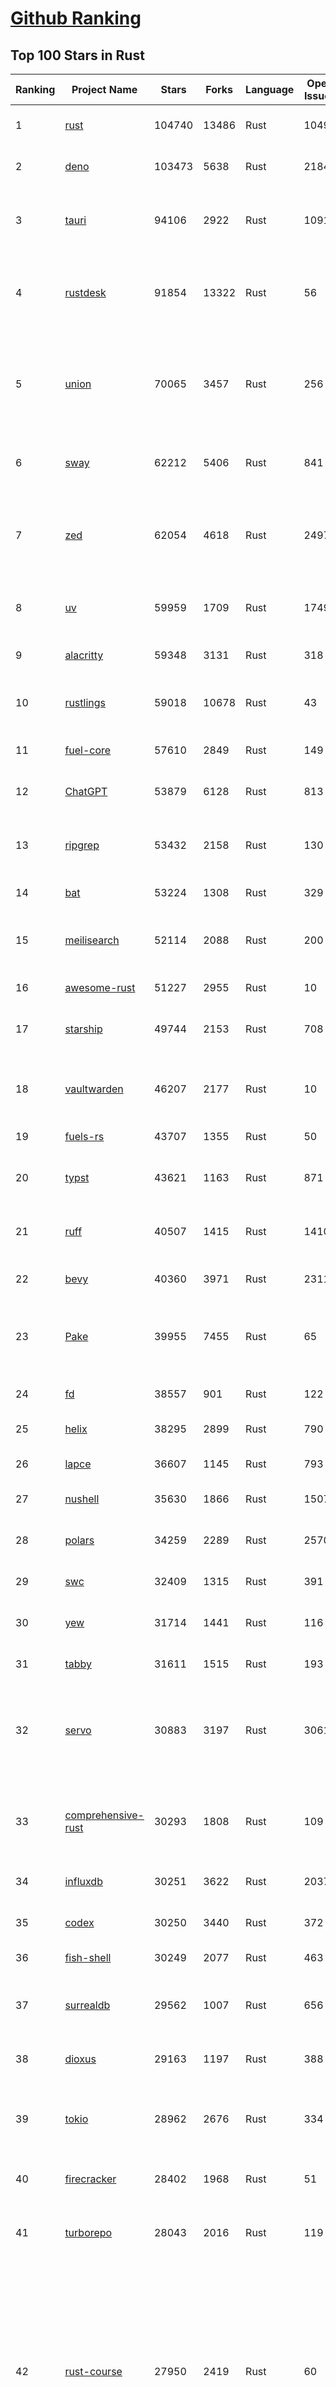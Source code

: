[Github Ranking](../README.md)
==========

## Top 100 Stars in Rust

| Ranking | Project Name | Stars | Forks | Language | Open Issues | Description | Last Commit |
| ------- | ------------ | ----- | ----- | -------- | ----------- | ----------- | ----------- |
| 1 | [rust](https://github.com/rust-lang/rust) | 104740 | 13486 | Rust | 10492 | Empowering everyone to build reliable and efficient software. | 2025-07-02T01:41:20Z |
| 2 | [deno](https://github.com/denoland/deno) | 103473 | 5638 | Rust | 2184 | A modern runtime for JavaScript and TypeScript. | 2025-07-01T20:55:55Z |
| 3 | [tauri](https://github.com/tauri-apps/tauri) | 94106 | 2922 | Rust | 1091 | Build smaller, faster, and more secure desktop and mobile applications with a web frontend. | 2025-06-30T12:09:03Z |
| 4 | [rustdesk](https://github.com/rustdesk/rustdesk) | 91854 | 13322 | Rust | 56 | An open-source remote desktop application designed for self-hosting, as an alternative to TeamViewer. | 2025-07-01T05:52:43Z |
| 5 | [union](https://github.com/unionlabs/union) | 70065 | 3457 | Rust | 256 | The trust-minimized, zero-knowledge bridging protocol, designed for censorship resistance, extremely high security, and usage in decentralized finance. | 2025-07-02T03:57:54Z |
| 6 | [sway](https://github.com/FuelLabs/sway) | 62212 | 5406 | Rust | 841 | 🌴 Empowering everyone to build reliable and efficient smart contracts. | 2025-07-02T02:53:15Z |
| 7 | [zed](https://github.com/zed-industries/zed) | 62054 | 4618 | Rust | 2497 | Code at the speed of thought – Zed is a high-performance, multiplayer code editor from the creators of Atom and Tree-sitter. | 2025-07-02T03:58:09Z |
| 8 | [uv](https://github.com/astral-sh/uv) | 59959 | 1709 | Rust | 1749 | An extremely fast Python package and project manager, written in Rust. | 2025-07-02T02:07:15Z |
| 9 | [alacritty](https://github.com/alacritty/alacritty) | 59348 | 3131 | Rust | 318 | A cross-platform, OpenGL terminal emulator. | 2025-07-01T14:52:09Z |
| 10 | [rustlings](https://github.com/rust-lang/rustlings) | 59018 | 10678 | Rust | 43 | :crab: Small exercises to get you used to reading and writing Rust code! | 2025-06-28T00:15:30Z |
| 11 | [fuel-core](https://github.com/FuelLabs/fuel-core) | 57610 | 2849 | Rust | 149 | Rust full node implementation of the Fuel v2 protocol. | 2025-07-02T03:53:16Z |
| 12 | [ChatGPT](https://github.com/lencx/ChatGPT) | 53879 | 6128 | Rust | 813 | 🔮 ChatGPT Desktop Application (Mac, Windows and Linux) | 2024-08-29T17:58:11Z |
| 13 | [ripgrep](https://github.com/BurntSushi/ripgrep) | 53432 | 2158 | Rust | 130 | ripgrep recursively searches directories for a regex pattern while respecting your gitignore | 2025-05-30T12:30:52Z |
| 14 | [bat](https://github.com/sharkdp/bat) | 53224 | 1308 | Rust | 329 | A cat(1) clone with wings. | 2025-07-01T05:48:16Z |
| 15 | [meilisearch](https://github.com/meilisearch/meilisearch) | 52114 | 2088 | Rust | 200 | A lightning-fast search engine API bringing AI-powered hybrid search to your sites and applications. | 2025-07-01T22:05:19Z |
| 16 | [awesome-rust](https://github.com/rust-unofficial/awesome-rust) | 51227 | 2955 | Rust | 10 | A curated list of Rust code and resources. | 2025-07-01T09:08:59Z |
| 17 | [starship](https://github.com/starship/starship) | 49744 | 2153 | Rust | 708 | ☄🌌️  The minimal, blazing-fast, and infinitely customizable prompt for any shell! | 2025-06-30T22:31:56Z |
| 18 | [vaultwarden](https://github.com/dani-garcia/vaultwarden) | 46207 | 2177 | Rust | 10 | Unofficial Bitwarden compatible server written in Rust, formerly known as bitwarden_rs | 2025-07-01T08:33:22Z |
| 19 | [fuels-rs](https://github.com/FuelLabs/fuels-rs) | 43707 | 1355 | Rust | 50 | Fuel Network Rust SDK | 2025-07-01T14:31:55Z |
| 20 | [typst](https://github.com/typst/typst) | 43621 | 1163 | Rust | 871 | A new markup-based typesetting system that is powerful and easy to learn. | 2025-07-01T15:48:01Z |
| 21 | [ruff](https://github.com/astral-sh/ruff) | 40507 | 1415 | Rust | 1410 | An extremely fast Python linter and code formatter, written in Rust. | 2025-07-02T02:39:14Z |
| 22 | [bevy](https://github.com/bevyengine/bevy) | 40360 | 3971 | Rust | 2311 | A refreshingly simple data-driven game engine built in Rust | 2025-07-01T19:50:52Z |
| 23 | [Pake](https://github.com/tw93/Pake) | 39955 | 7455 | Rust | 65 | 🤱🏻 Turn any webpage into a desktop app with Rust.  🤱🏻 利用 Rust 轻松构建轻量级多端桌面应用 | 2025-03-25T12:35:16Z |
| 24 | [fd](https://github.com/sharkdp/fd) | 38557 | 901 | Rust | 122 | A simple, fast and user-friendly alternative to 'find' | 2025-07-01T19:25:50Z |
| 25 | [helix](https://github.com/helix-editor/helix) | 38295 | 2899 | Rust | 790 | A post-modern modal text editor. | 2025-07-01T14:06:54Z |
| 26 | [lapce](https://github.com/lapce/lapce) | 36607 | 1145 | Rust | 793 | Lightning-fast and Powerful Code Editor written in Rust | 2025-07-02T00:45:35Z |
| 27 | [nushell](https://github.com/nushell/nushell) | 35630 | 1866 | Rust | 1507 | A new type of shell | 2025-07-02T00:29:26Z |
| 28 | [polars](https://github.com/pola-rs/polars) | 34259 | 2289 | Rust | 2570 | Dataframes powered by a multithreaded, vectorized query engine, written in Rust | 2025-07-01T19:44:11Z |
| 29 | [swc](https://github.com/swc-project/swc) | 32409 | 1315 | Rust | 391 | Rust-based platform for the Web | 2025-07-02T04:03:59Z |
| 30 | [yew](https://github.com/yewstack/yew) | 31714 | 1441 | Rust | 116 | Rust / Wasm framework for creating reliable and efficient web applications | 2025-07-01T06:33:00Z |
| 31 | [tabby](https://github.com/TabbyML/tabby) | 31611 | 1515 | Rust | 193 | Self-hosted AI coding assistant | 2025-07-02T02:58:43Z |
| 32 | [servo](https://github.com/servo/servo) | 30883 | 3197 | Rust | 3061 | Servo aims to empower developers with a lightweight, high-performance alternative for embedding web technologies in applications. | 2025-07-02T02:03:53Z |
| 33 | [comprehensive-rust](https://github.com/google/comprehensive-rust) | 30293 | 1808 | Rust | 109 | This is the Rust course used by the Android team at Google. It provides you the material to quickly teach Rust. | 2025-07-01T10:15:43Z |
| 34 | [influxdb](https://github.com/influxdata/influxdb) | 30251 | 3622 | Rust | 2037 | Scalable datastore for metrics, events, and real-time analytics | 2025-07-02T01:32:50Z |
| 35 | [codex](https://github.com/openai/codex) | 30250 | 3440 | Rust | 372 | Lightweight coding agent that runs in your terminal | 2025-07-01T22:00:32Z |
| 36 | [fish-shell](https://github.com/fish-shell/fish-shell) | 30249 | 2077 | Rust | 463 | The user-friendly command line shell. | 2025-06-29T14:02:19Z |
| 37 | [surrealdb](https://github.com/surrealdb/surrealdb) | 29562 | 1007 | Rust | 656 | A scalable, distributed, collaborative, document-graph database, for the realtime web | 2025-07-02T01:01:06Z |
| 38 | [dioxus](https://github.com/DioxusLabs/dioxus) | 29163 | 1197 | Rust | 388 | Fullstack app framework for web, desktop, and mobile. | 2025-07-02T03:49:47Z |
| 39 | [tokio](https://github.com/tokio-rs/tokio) | 28962 | 2676 | Rust | 334 | A runtime for writing reliable asynchronous applications with Rust. Provides I/O, networking, scheduling, timers, ... | 2025-07-01T21:29:38Z |
| 40 | [firecracker](https://github.com/firecracker-microvm/firecracker) | 28402 | 1968 | Rust | 51 | Secure and fast microVMs for serverless computing. | 2025-07-01T09:38:24Z |
| 41 | [turborepo](https://github.com/vercel/turborepo) | 28043 | 2016 | Rust | 119 | Build system optimized for JavaScript and TypeScript, written in Rust | 2025-07-02T02:35:09Z |
| 42 | [rust-course](https://github.com/sunface/rust-course) | 27950 | 2419 | Rust | 60 | “连续八年成为全世界最受喜爱的语言，无 GC 也无需手动内存管理、极高的性能和安全性、过程/OO/函数式编程、优秀的包管理、JS 未来基石" — 工作之余的第二语言来试试 Rust 吧。本书拥有全面且深入的讲解、生动贴切的示例、德芙般丝滑的内容，这可能是目前最用心的 Rust 中文学习教程 / Book  | 2025-05-27T03:47:44Z |
| 43 | [linera-protocol](https://github.com/linera-io/linera-protocol) | 27617 | 1799 | Rust | 472 | Main repository for the Linera protocol | 2025-07-01T23:12:46Z |
| 44 | [zoxide](https://github.com/ajeetdsouza/zoxide) | 27516 | 637 | Rust | 97 | A smarter cd command. Supports all major shells. | 2025-06-30T21:00:42Z |
| 45 | [iced](https://github.com/iced-rs/iced) | 26961 | 1335 | Rust | 311 | A cross-platform GUI library for Rust, inspired by Elm | 2025-06-29T12:43:37Z |
| 46 | [delta](https://github.com/dandavison/delta) | 26603 | 419 | Rust | 268 | A syntax-highlighting pager for git, diff, grep, and blame output | 2025-05-02T15:41:04Z |
| 47 | [yazi](https://github.com/sxyazi/yazi) | 26271 | 561 | Rust | 40 | 💥 Blazing fast terminal file manager written in Rust, based on async I/O. | 2025-06-30T15:34:34Z |
| 48 | [just](https://github.com/casey/just) | 26223 | 554 | Rust | 286 | 🤖 Just a command runner | 2025-07-01T20:17:43Z |
| 49 | [egui](https://github.com/emilk/egui) | 25574 | 1771 | Rust | 793 | egui: an easy-to-use immediate mode GUI in Rust that runs on both web and native | 2025-07-01T18:44:08Z |
| 50 | [hyperfine](https://github.com/sharkdp/hyperfine) | 25495 | 407 | Rust | 40 | A command-line benchmarking tool | 2025-05-01T02:03:20Z |
| 51 | [sniffnet](https://github.com/GyulyVGC/sniffnet) | 25477 | 809 | Rust | 36 | Comfortably monitor your Internet traffic 🕵️‍♂️ | 2025-07-02T04:03:21Z |
| 52 | [Rocket](https://github.com/rwf2/Rocket) | 25246 | 1603 | Rust | 50 | A web framework for Rust. | 2025-05-04T10:05:41Z |
| 53 | [atuin](https://github.com/atuinsh/atuin) | 24827 | 667 | Rust | 332 | ✨ Magical shell history | 2025-07-01T00:26:19Z |
| 54 | [zellij](https://github.com/zellij-org/zellij) | 24814 | 762 | Rust | 1139 | A terminal workspace with batteries included | 2025-07-01T18:17:37Z |
| 55 | [pingora](https://github.com/cloudflare/pingora) | 24492 | 1418 | Rust | 136 | A library for building fast, reliable and evolvable network services. | 2025-06-24T20:51:32Z |
| 56 | [qdrant](https://github.com/qdrant/qdrant) | 24417 | 1676 | Rust | 330 | Qdrant - High-performance, massive-scale Vector Database and Vector Search Engine for the next generation of AI. Also available in the cloud https://cloud.qdrant.io/ | 2025-07-01T23:23:17Z |
| 57 | [czkawka](https://github.com/qarmin/czkawka) | 24297 | 757 | Rust | 470 | Multi functional app to find duplicates, empty folders, similar images etc. | 2025-05-10T10:51:17Z |
| 58 | [Rust](https://github.com/TheAlgorithms/Rust) | 24291 | 2406 | Rust | 2 |  All Algorithms implemented in Rust  | 2025-06-23T06:54:22Z |
| 59 | [exa](https://github.com/ogham/exa) | 24004 | 661 | Rust | 199 | A modern replacement for ‘ls’. | 2024-09-24T15:18:09Z |
| 60 | [tools](https://github.com/rome/tools) | 23625 | 655 | Rust | 86 | Unified developer tools for JavaScript, TypeScript, and the web | 2023-09-04T08:42:49Z |
| 61 | [actix-web](https://github.com/actix/actix-web) | 23177 | 1753 | Rust | 188 | Actix Web is a powerful, pragmatic, and extremely fast web framework for Rust. | 2025-06-30T23:11:25Z |
| 62 | [difftastic](https://github.com/Wilfred/difftastic) | 22464 | 385 | Rust | 207 | a structural diff that understands syntax 🟥🟩 | 2025-06-20T22:29:05Z |
| 63 | [anki](https://github.com/ankitects/anki) | 22167 | 2385 | Rust | 212 | Anki is a smart spaced repetition flashcard program | 2025-07-01T11:24:04Z |
| 64 | [axum](https://github.com/tokio-rs/axum) | 22137 | 1204 | Rust | 51 | Ergonomic and modular web framework built with Tokio, Tower, and Hyper | 2025-07-01T21:01:54Z |
| 65 | [fnm](https://github.com/Schniz/fnm) | 21315 | 560 | Rust | 278 | 🚀 Fast and simple Node.js version manager, built in Rust | 2025-07-01T14:16:03Z |
| 66 | [tree-sitter](https://github.com/tree-sitter/tree-sitter) | 21130 | 1902 | Rust | 160 | An incremental parsing system for programming tools | 2025-07-01T22:23:38Z |
| 67 | [hyperswitch](https://github.com/juspay/hyperswitch) | 21112 | 3514 | Rust | 644 | An open source payments switch written in Rust to make payments fast, reliable and affordable | 2025-07-02T03:25:47Z |
| 68 | [wezterm](https://github.com/wezterm/wezterm) | 20898 | 945 | Rust | 1218 | A GPU-accelerated cross-platform terminal emulator and multiplexer written by @wez and implemented in Rust | 2025-07-01T06:47:51Z |
| 69 | [sonic](https://github.com/valeriansaliou/sonic) | 20843 | 602 | Rust | 64 | 🦔 Fast, lightweight & schema-less search backend. An alternative to Elasticsearch that runs on a few MBs of RAM. | 2025-01-06T21:19:17Z |
| 70 | [coreutils](https://github.com/uutils/coreutils) | 20824 | 1511 | Rust | 353 | Cross-platform Rust rewrite of the GNU coreutils | 2025-07-01T09:21:03Z |
| 71 | [chroma](https://github.com/chroma-core/chroma) | 20789 | 1668 | Rust | 198 | the AI-native open-source embedding database | 2025-07-02T00:04:22Z |
| 72 | [RustPython](https://github.com/RustPython/RustPython) | 20253 | 1325 | Rust | 317 | A Python Interpreter written in Rust | 2025-07-01T10:05:30Z |
| 73 | [mdBook](https://github.com/rust-lang/mdBook) | 19912 | 1746 | Rust | 529 | Create book from markdown files. Like Gitbook but implemented in Rust | 2025-06-30T15:07:58Z |
| 74 | [wasmer](https://github.com/wasmerio/wasmer) | 19849 | 890 | Rust | 224 | 🚀 Fast, secure, lightweight containers based on WebAssembly | 2025-07-01T21:12:45Z |
| 75 | [vector](https://github.com/vectordotdev/vector) | 19838 | 1781 | Rust | 1936 | A high-performance observability data pipeline. | 2025-07-01T22:20:48Z |
| 76 | [biome](https://github.com/biomejs/biome) | 19826 | 628 | Rust | 238 | A toolchain for web projects, aimed to provide functionalities to maintain them. Biome offers formatter and linter, usable via CLI and LSP. | 2025-07-01T19:34:28Z |
| 77 | [xi-editor](https://github.com/xi-editor/xi-editor) | 19826 | 702 | Rust | 135 | A modern editor with a backend written in Rust. | 2024-03-19T00:11:37Z |
| 78 | [gitui](https://github.com/gitui-org/gitui) | 19810 | 623 | Rust | 188 | Blazing 💥 fast terminal-ui for git written in rust 🦀 | 2025-06-27T02:41:21Z |
| 79 | [slint](https://github.com/slint-ui/slint) | 19694 | 699 | Rust | 701 | Slint is an open-source declarative GUI toolkit to build native user interfaces for Rust, C++, JavaScript, or Python apps. | 2025-07-01T18:46:53Z |
| 80 | [gleam](https://github.com/gleam-lang/gleam) | 19531 | 829 | Rust | 159 | ⭐️ A friendly language for building type-safe, scalable systems! | 2025-07-01T12:55:02Z |
| 81 | [neon](https://github.com/neondatabase/neon) | 18955 | 708 | Rust | 646 | Neon: Serverless Postgres. We separated storage and compute to offer autoscaling, code-like database branching, and scale to zero. | 2025-07-01T23:05:28Z |
| 82 | [Bend](https://github.com/HigherOrderCO/Bend) | 18851 | 465 | Rust | 94 | A massively parallel, high-level programming language | 2025-06-03T17:36:56Z |
| 83 | [leptos](https://github.com/leptos-rs/leptos) | 18687 | 772 | Rust | 84 | Build fast web applications with Rust. | 2025-07-01T12:32:59Z |
| 84 | [cube](https://github.com/cube-js/cube) | 18658 | 1852 | Rust | 623 | 📊 Cube’s universal semantic layer platform is the next evolution of OLAP technology for AI, BI, spreadsheets, and embedded analytics | 2025-07-01T19:36:59Z |
| 85 | [relay](https://github.com/facebook/relay) | 18655 | 1856 | Rust | 590 | Relay is a JavaScript framework for building data-driven React applications. | 2025-07-01T22:45:34Z |
| 86 | [spotify-tui](https://github.com/Rigellute/spotify-tui) | 18291 | 547 | Rust | 272 | Spotify for the terminal written in Rust 🚀 | 2024-04-04T15:03:12Z |
| 87 | [candle](https://github.com/huggingface/candle) | 17512 | 1136 | Rust | 429 | Minimalist ML framework for Rust | 2025-06-27T19:23:09Z |
| 88 | [Graphite](https://github.com/GraphiteEditor/Graphite) | 17303 | 752 | Rust | 275 | An open source graphics editor for 2025: comprehensive 2D content creation tool for graphic design, digital art, and interactive real-time motion graphics — featuring node-based procedural editing | 2025-07-02T03:00:24Z |
| 89 | [universal-android-debloater](https://github.com/0x192/universal-android-debloater) | 17251 | 898 | Rust | 461 | Cross-platform GUI written in Rust using ADB to debloat non-rooted android devices. Improve your privacy, the security and battery life of your device. | 2024-08-02T16:16:12Z |
| 90 | [mise](https://github.com/jdx/mise) | 17016 | 548 | Rust | 25 | dev tools, env vars, task runner | 2025-07-02T00:11:05Z |
| 91 | [SpacetimeDB](https://github.com/clockworklabs/SpacetimeDB) | 16990 | 579 | Rust | 376 | Multiplayer at the speed of light | 2025-07-01T18:09:18Z |
| 92 | [ruffle](https://github.com/ruffle-rs/ruffle) | 16868 | 892 | Rust | 5354 | A Flash Player emulator written in Rust | 2025-07-02T00:05:28Z |
| 93 | [RustScan](https://github.com/bee-san/RustScan) | 16775 | 1136 | Rust | 27 | 🤖 The Modern Port Scanner 🤖 | 2025-06-10T09:31:23Z |
| 94 | [jj](https://github.com/jj-vcs/jj) | 16756 | 562 | Rust | 497 | A Git-compatible VCS that is both simple and powerful | 2025-07-02T03:51:03Z |
| 95 | [diem](https://github.com/diem/diem) | 16701 | 2581 | Rust | 357 | Diem’s mission is to build a trusted and innovative financial network that empowers people and businesses around the world. | 2025-07-01T08:37:58Z |
| 96 | [wasmtime](https://github.com/bytecodealliance/wasmtime) | 16582 | 1450 | Rust | 724 | A lightweight WebAssembly runtime that is fast, secure, and standards-compliant | 2025-07-01T23:11:15Z |
| 97 | [pyxel](https://github.com/kitao/pyxel) | 16451 | 886 | Rust | 11 | A retro game engine for Python | 2025-07-02T03:52:15Z |
| 98 | [hurl](https://github.com/Orange-OpenSource/hurl) | 16397 | 649 | Rust | 186 | Hurl, run and test HTTP requests with plain text. | 2025-07-02T03:24:41Z |
| 99 | [book](https://github.com/rust-lang/book) | 16321 | 3692 | Rust | 182 | The Rust Programming Language | 2025-06-28T18:07:15Z |
| 100 | [eza](https://github.com/eza-community/eza) | 16105 | 303 | Rust | 201 | A modern alternative to ls | 2025-07-01T03:04:01Z |

